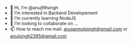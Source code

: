 - 👋 Hi, I’m @anuj99singh
- 👀 I’m interested in Backend Developement
- 🌱 I’m currently learning NodeJS
- 💞️ I’m looking to collaborate on ...
- 📫 How to reach me mail: anujanmolsingh@gmail.com or anujsingh2395@gmail.com

<!---
anuj99singh/anuj99singh is a ✨ special ✨ repository because its `README.md` (this file) appears on your GitHub profile.
You can click the Preview link to take a look at your changes.
--->
